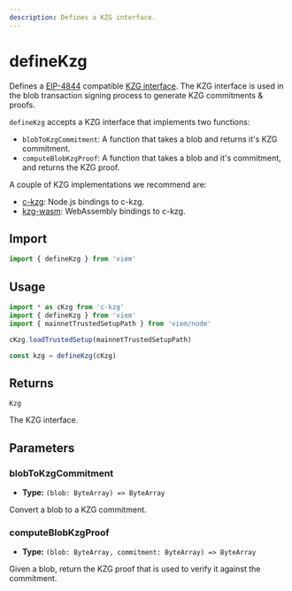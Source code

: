 ```yaml
---
description: Defines a KZG interface.
---
```


# defineKzg

Defines a [EIP-4844](https://eips.ethereum.org/EIPS/eip-4844) compatible [KZG interface](https://notes.ethereum.org/@vbuterin/proto_danksharding_faq#How-%E2%80%9Ccomplicated%E2%80%9D-and-%E2%80%9Cnew%E2%80%9D-is-KZG). The KZG interface is used in the blob transaction signing process to generate KZG commitments & proofs.

`defineKzg` accepts a KZG interface that implements two functions:

- `blobToKzgCommitment`: A function that takes a blob and returns it's KZG commitment.
- `computeBlobKzgProof`: A function that takes a blob and it's commitment, and returns the KZG proof.

A couple of KZG implementations we recommend are:
- [c-kzg](https://github.com/ethereum/c-kzg-4844): Node.js bindings to c-kzg.
- [kzg-wasm](https://github.com/ethereumjs/kzg-wasm): WebAssembly bindings to c-kzg.

## Import

```ts twoslash
import { defineKzg } from 'viem'
```

## Usage

```ts twoslash
import * as cKzg from 'c-kzg'
import { defineKzg } from 'viem'
import { mainnetTrustedSetupPath } from 'viem/node'

cKzg.loadTrustedSetup(mainnetTrustedSetupPath)

const kzg = defineKzg(cKzg)
```

## Returns

`Kzg`

The KZG interface.

## Parameters

### blobToKzgCommitment

- **Type:** `(blob: ByteArray) => ByteArray`

Convert a blob to a KZG commitment.

### computeBlobKzgProof

- **Type:** `(blob: ByteArray, commitment: ByteArray) => ByteArray`

Given a blob, return the KZG proof that is used to verify it against the commitment.